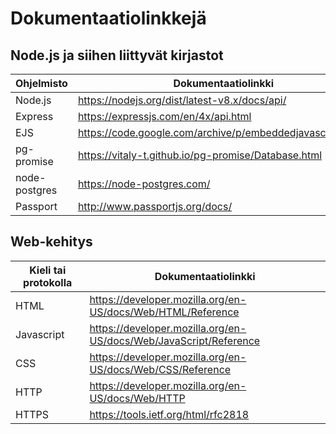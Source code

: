 # Dokumentaatiolinkkejä

## Node.js ja siihen liittyvät kirjastot
| Ohjelmisto | Dokumentaatiolinkki |
| --- | --- |
Node.js | https://nodejs.org/dist/latest-v8.x/docs/api/
Express | https://expressjs.com/en/4x/api.html
EJS | https://code.google.com/archive/p/embeddedjavascript/wikis
pg-promise | https://vitaly-t.github.io/pg-promise/Database.html
node-postgres | https://node-postgres.com/
Passport | http://www.passportjs.org/docs/

## Web-kehitys

| Kieli tai protokolla | Dokumentaatiolinkki |
| --- | --- |
HTML | https://developer.mozilla.org/en-US/docs/Web/HTML/Reference
Javascript | https://developer.mozilla.org/en-US/docs/Web/JavaScript/Reference
CSS | https://developer.mozilla.org/en-US/docs/Web/CSS/Reference
HTTP | https://developer.mozilla.org/en-US/docs/Web/HTTP
HTTPS | https://tools.ietf.org/html/rfc2818
